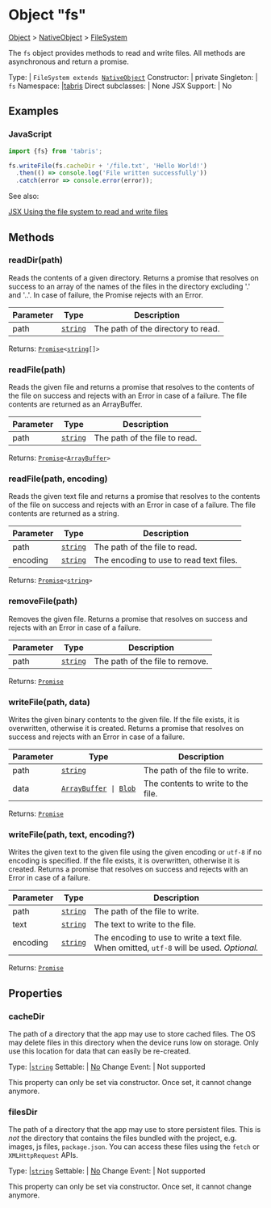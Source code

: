 ---
---
# Object "fs"

<a href="https://developer.mozilla.org/en-US/docs/Web/JavaScript/Reference/Global_Objects/Object" title="View &quot;Object&quot; on MDN">Object</a> > <a href="NativeObject.html" title="NativeObject Class Reference">NativeObject</a> > <a href="#" >FileSystem</a>

The `fs` object provides methods to read and write files. All methods are asynchronous and return a promise.


Type: | <code style="white-space: nowrap">FileSystem extends <a href="NativeObject.html" title="NativeObject Class Reference">NativeObject</a></code>
Constructor: | private
Singleton: | `fs`
Namespace: |<a href="../modules.html#startup" >tabris</a>
Direct subclasses: | None
JSX Support: | No


## Examples
### JavaScript


```js
import {fs} from 'tabris';

fs.writeFile(fs.cacheDir + '/file.txt', 'Hello World!')
  .then(() => console.log('File written successfully'))
  .catch(error => console.error(error));
```


See also:
  
[<span class='language jsx'>JSX</span> Using the file system to read and write files](https://playground.tabris.com/?gitref=v3.2.0&snippet=fs.jsx)

## Methods

### readDir(path)



Reads the contents of a given directory. Returns a promise that resolves on success to an array of the names of the files in the directory excluding '.' and '..'. In case of failure, the Promise rejects with an Error.


Parameter|Type|Description
-|-|-
path | <code style="white-space: nowrap"><a href="https://developer.mozilla.org/en-US/docs/Web/JavaScript/Data_structures#String_type" title="View &quot;string&quot; on MDN">string</a></code> | The path of the directory to read.


Returns: <code style="white-space: nowrap"><a href="https://developer.mozilla.org/en-US/docs/Web/JavaScript/Reference/Global_Objects/Promise" title="View &quot;Promise&quot; on MDN">Promise</a>&lt;<a href="https://developer.mozilla.org/en-US/docs/Web/JavaScript/Data_structures#String_type" title="View &quot;string&quot; on MDN">string</a>[]&gt;</code>

### readFile(path)



Reads the given file and returns a promise that resolves to the contents of the file on success and rejects with an Error in case of a failure. The file contents are returned as an ArrayBuffer.


Parameter|Type|Description
-|-|-
path | <code style="white-space: nowrap"><a href="https://developer.mozilla.org/en-US/docs/Web/JavaScript/Data_structures#String_type" title="View &quot;string&quot; on MDN">string</a></code> | The path of the file to read.


Returns: <code style="white-space: nowrap"><a href="https://developer.mozilla.org/en-US/docs/Web/JavaScript/Reference/Global_Objects/Promise" title="View &quot;Promise&quot; on MDN">Promise</a>&lt;<a href="https://developer.mozilla.org/en-US/docs/Web/JavaScript/Reference/Global_Objects/ArrayBuffer" title="View &quot;ArrayBuffer&quot; on MDN">ArrayBuffer</a>&gt;</code>

### readFile(path, encoding)



Reads the given text file and returns a promise that resolves to the contents of the file on success and rejects with an Error in case of a failure. The file contents are returned as a string.


Parameter|Type|Description
-|-|-
path | <code style="white-space: nowrap"><a href="https://developer.mozilla.org/en-US/docs/Web/JavaScript/Data_structures#String_type" title="View &quot;string&quot; on MDN">string</a></code> | The path of the file to read.
encoding | <code style="white-space: nowrap"><a href="https://developer.mozilla.org/en-US/docs/Web/JavaScript/Data_structures#String_type" title="View &quot;string&quot; on MDN">string</a></code> | The encoding to use to read text files.


Returns: <code style="white-space: nowrap"><a href="https://developer.mozilla.org/en-US/docs/Web/JavaScript/Reference/Global_Objects/Promise" title="View &quot;Promise&quot; on MDN">Promise</a>&lt;<a href="https://developer.mozilla.org/en-US/docs/Web/JavaScript/Data_structures#String_type" title="View &quot;string&quot; on MDN">string</a>&gt;</code>

### removeFile(path)



Removes the given file. Returns a promise that resolves on success and rejects with an Error in case of a failure.


Parameter|Type|Description
-|-|-
path | <code style="white-space: nowrap"><a href="https://developer.mozilla.org/en-US/docs/Web/JavaScript/Data_structures#String_type" title="View &quot;string&quot; on MDN">string</a></code> | The path of the file to remove.


Returns: <code style="white-space: nowrap"><a href="https://developer.mozilla.org/en-US/docs/Web/JavaScript/Reference/Global_Objects/Promise" title="View &quot;Promise&quot; on MDN">Promise</a></code>

### writeFile(path, data)



Writes the given binary contents to the given file. If the file exists, it is overwritten, otherwise it is created. Returns a promise that resolves on success and rejects with an Error in case of a failure.


Parameter|Type|Description
-|-|-
path | <code style="white-space: nowrap"><a href="https://developer.mozilla.org/en-US/docs/Web/JavaScript/Data_structures#String_type" title="View &quot;string&quot; on MDN">string</a></code> | The path of the file to write.
data | <code style="white-space: nowrap"><a href="https://developer.mozilla.org/en-US/docs/Web/JavaScript/Reference/Global_Objects/ArrayBuffer" title="View &quot;ArrayBuffer&quot; on MDN">ArrayBuffer</a> &#124; <a href="Blob.html" title="Blob Class Reference">Blob</a></code> | The contents to write to the file.


Returns: <code style="white-space: nowrap"><a href="https://developer.mozilla.org/en-US/docs/Web/JavaScript/Reference/Global_Objects/Promise" title="View &quot;Promise&quot; on MDN">Promise</a></code>

### writeFile(path, text, encoding?)



Writes the given text to the given file using the given encoding or `utf-8` if no encoding is specified. If the file exists, it is overwritten, otherwise it is created. Returns a promise that resolves on success and rejects with an Error in case of a failure.


Parameter|Type|Description
-|-|-
path | <code style="white-space: nowrap"><a href="https://developer.mozilla.org/en-US/docs/Web/JavaScript/Data_structures#String_type" title="View &quot;string&quot; on MDN">string</a></code> | The path of the file to write.
text | <code style="white-space: nowrap"><a href="https://developer.mozilla.org/en-US/docs/Web/JavaScript/Data_structures#String_type" title="View &quot;string&quot; on MDN">string</a></code> | The text to write to the file.
encoding | <code style="white-space: nowrap"><a href="https://developer.mozilla.org/en-US/docs/Web/JavaScript/Data_structures#String_type" title="View &quot;string&quot; on MDN">string</a></code> | The encoding to use to write a text file. When omitted, `utf-8` will be used. *Optional.*


Returns: <code style="white-space: nowrap"><a href="https://developer.mozilla.org/en-US/docs/Web/JavaScript/Reference/Global_Objects/Promise" title="View &quot;Promise&quot; on MDN">Promise</a></code>


## Properties

### cacheDir


The path of a directory that the app may use to store cached files. The OS may delete files in this directory when the device runs low on storage. Only use this location for data that can easily be re-created.

Type: |<code style="white-space: nowrap"><a href="https://developer.mozilla.org/en-US/docs/Web/JavaScript/Data_structures#String_type" title="View &quot;string&quot; on MDN">string</a></code>
Settable: | <a href="../widget-basics.html#widget-properties" >No</a>
Change Event: | Not supported




This property can only be set via constructor. Once set, it cannot change anymore.



### filesDir


The path of a directory that the app may use to store persistent files. This is *not* the directory that contains the files bundled with the project, e.g. images, js files, `package.json`. You can access these files using the `fetch` or `XMLHttpRequest` APIs.

Type: |<code style="white-space: nowrap"><a href="https://developer.mozilla.org/en-US/docs/Web/JavaScript/Data_structures#String_type" title="View &quot;string&quot; on MDN">string</a></code>
Settable: | <a href="../widget-basics.html#widget-properties" >No</a>
Change Event: | Not supported




This property can only be set via constructor. Once set, it cannot change anymore.



